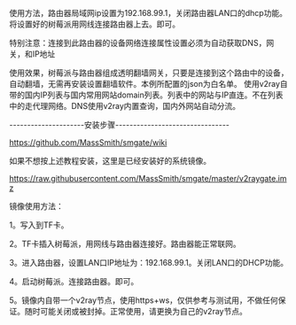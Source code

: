 使用方法，路由器局域网ip设置为192.168.99.1，关闭路由器LAN口的dhcp功能。将设置好的树莓派用网线连接路由器上去。即可。

特别注意：连接到此路由器的设备网络连接属性设置必须为自动获取DNS，网关，和IP地址

使用效果，树莓派与路由器组成透明翻墙网关，只要是连接到这个路由中的设备，自动翻墙，无需再安装设置翻墙软件。本例所配置的json为白名单。
使用v2ray自带的国内IP列表与国内常用网站domain列表。列表中的网站与IP直连。不在列表中的走代理网络。DNS使用v2ray内置查询，国内外网站自动分流。

---------------------安装步骤--------------------------------

https://github.com/MassSmith/smgate/wiki

如果不想按上述教程安装，这里是已经安装好的系统镜像。

https://raw.githubusercontent.com/MassSmith/smgate/master/v2raygate.imz

镜像使用方法：

1。写入到TF卡。

2。TF卡插入树莓派，用网线与路由器连接好。路由器能正常联网。

3。进入路由器，设置LAN口IP地址为：192.168.99.1。关闭LAN口的DHCP功能。

4。启动树莓派。连接路由器。即可。

5。镜像内自带一个v2ray节点，使用https+ws，仅供参考与测试用，不做任何保证。随时可能关闭或被封掉。正常使用，请更换为自己的v2ray节点。
